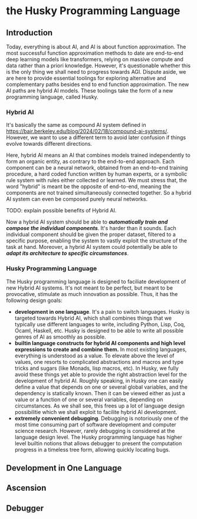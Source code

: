 # the Husky Programming Language

## Introduction

Today, everything is about AI, and AI is about function approximation. The most successful function approximation methods to date are end-to-end deep learning models like transformers, relying on massive compute and data rather than a priori knowledge. However, it's questionable whether this is the only thing we shall need to progress towards AGI. Dispute aside, we are here to provide essential toolings for exploring alternative and complementary paths besides end to end function approximation. The new AI paths are hybrid AI models. These toolings take the form of a new programming language, called Husky.

### Hybrid AI

It's basically the same as compound AI system defined in https://bair.berkeley.edu/blog/2024/02/18/compound-ai-systems/. However, we want to use a different term to avoid later confusion if things evolve towards different directions.

Here, hybrid AI means an AI that combines models trained independently to form an organic entity, as contrary to the end-to-end approach.  Each component can be a neural network, obtained from an end-to-end training procedure, a hard coded function written by human experts, or a symbolic rule system with rules either collected or learned. We must stress that, the word "hybrid" is meant be the opposite of end-to-end, meaning the components are not trained simultaneously connected together. So a hybrid AI system can even be composed purely neural networks.

TODO: explain possible benefits of Hybrid AI.

Now a hybrid AI system should be able to ***automatically train and compose the individual components***. It's harder than it sounds. Each individual component should be given the proper dataset, filtered to a specific purpose, enabling the system to vastly exploit the structure of the task at hand. Moreover, a hybrid AI system could potentially be able to ***adapt its architecture to specific circumstances***.

### Husky Programming Language

The Husky programming language is designed to faciliate development of new Hybrid AI systems. It's not meant to be perfect, but meant to be provocative, stimulate as much innovation as possible. Thus, it has the following design goals:

- **development in one language**. It's a pain to switch languages. Husky is targeted towards Hybrid AI, which shall combines things that we typically use different languages to write, including Python, Lisp, Coq, Ocaml, Haskell, etc. Husky is designed to be able to write all possible genres of AI as smoothly as possible.
- **builtin language constructs for hybrid AI components and high level expressions to create and combine them.** In most existing languages, everything is understood as a value. To elevate above the level of values, one resorts to complicated abstractions and macros and type tricks and sugars (like Monads, lisp macros, etc). In Husky, we fully avoid these things yet able to provide the right abstraction level for the development of hybrid AI. Roughly speaking, in Husky one can easily define a value that depends on one or several global variables, and the dependency is statically known. Then it can be viewed either as just a value or a function of one or several variables, depending on circumstances. As we shall see, this frees up a lot of language design possibilitie which we shall exploit to facilite hybrid AI development. 
- **extremely convenient debugging**. Debugging is notoriously one of the most time consuming part of software development and computer science research. However, rarely debugging is considered at the language design level. The Husky programming language has higher level builtin notions that allows debugger to present the computation progress in a timeless tree form, allowing quickly locating bugs.

## Development in One Language

## Ascension

## Debugger
